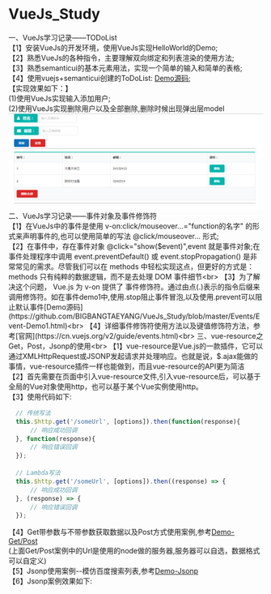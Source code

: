 # VueJs_Study
一、VueJs学习记录——TODoList<br>
 【1】安装VueJs的开发环境，使用VueJs实现HelloWorld的Demo;<br>
 【2】熟悉VueJs的各种指令，主要理解双向绑定和列表渲染的使用方法;<br>
 【3】熟悉semanticui的基本元素用法，实现一个简单的输入和简单的表格;<br>
 【4】使用vuejs+semanticui创建的ToDoList: [Demo源码](https://github.com/BIGBANGTAEYANG/VueJs_Study/tree/master/ToDoList);<br>
 【实现效果如下：】<br>
 (1)使用VueJs实现输入添加用户;<br>
 (2)使用VueJs实现删除用户以及全部删除,删除时候出现弹出层model<br>
 ![](https://github.com/BIGBANGTAEYANG/VueJs_Study/blob/master/DemoImage/todolist.png)<br>
二、VueJs学习记录——事件对象及事件修饰符<br>
 【1】在VueJs中的事件是使用 v-on:click/mouseover...="function的名字" 的形式来声明事件的,也可以使用简单的写法 @click/mouseover... 形式;<br>
 【2】在事件中，存在事件对象 @click="show($event)",event 就是事件对象;在事件处理程序中调用 event.preventDefault() 或 event.stopPropagation() 是非常常见的需求。尽管我们可以在 methods 中轻松实现这点，但更好的方式是：methods 只有纯粹的数据逻辑，而不是去处理 DOM 事件细节<br>
 【3】为了解决这个问题， Vue.js 为 v-on 提供了 事件修饰符。通过由点(.)表示的指令后缀来调用修饰符。如在事件demo1中,使用.stop阻止事件冒泡,以及使用.prevent可以阻止默认事件[Demo源码](https://github.com/BIGBANGTAEYANG/VueJs_Study/blob/master/Events/Event-Demo1.html)<br>
 【4】详细事件修饰符使用方法以及键值修饰符方法，参考[官网](https://cn.vuejs.org/v2/guide/events.html)<br>
三、vue-resource之Get，Post，Jsonp的使用<br>
 【1】vue-resource是Vue.js的一款插件，它可以通过XMLHttpRequest或JSONP发起请求并处理响应。也就是说，$.ajax能做的事情，vue-resource插件一样也能做到，而且vue-resource的API更为简洁<br>
 【2】首先需要在页面中引入vue-resource文件,引入vue-resource后，可以基于全局的Vue对象使用http，也可以基于某个Vue实例使用http。<br>
 【3】使用代码如下:
  ```javascript
    // 传统写法
    this.$http.get('/someUrl', [options]).then(function(response){
        // 响应成功回调
    }, function(response){
        // 响应错误回调
    });

    // Lambda写法
    this.$http.get('/someUrl', [options]).then((response) => {
        // 响应成功回调
    }, (response) => {
        // 响应错误回调
    });
 ```
 【4】Get带参数与不带参数获取数据以及Post方式使用案例,参考[Demo-Get/Post](https://github.com/BIGBANGTAEYANG/VueJs_Study/blob/master/Vue-ResourceDemo/VueResource-Get.html)<br>
 (上面Get/Post案例中的Url是使用的node做的服务器,服务器可以自选，数据格式可以自定义)<br>
 【5】Jsonp使用案例--模仿百度搜索列表,参考[Demo-Jsonp](https://github.com/BIGBANGTAEYANG/VueJs_Study/blob/master/Vue-ResourceDemo/VueResource-Jsonp.html)<br>
 【6】Jsonp案例效果如下:<br>
 ![]()<br>
